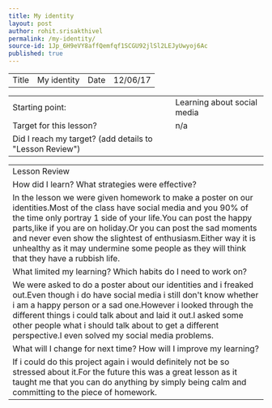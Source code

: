```yaml
---
title: My identity
layout: post
author: rohit.srisakthivel
permalink: /my-identity/
source-id: 1Jp_6H9eVY8affQemfqf1SCGU92jlSl2LEJyUwyoj6Ac
published: true
---
```

<table>
  <tr>
    <td>Title</td>
    <td>My identity</td>
    <td>Date</td>
    <td>12/06/17</td>
  </tr>
</table>


<table>
  <tr>
    <td>Starting point:</td>
    <td>Learning about social media</td>
  </tr>
  <tr>
    <td>Target for this lesson?</td>
    <td>n/a</td>
  </tr>
  <tr>
    <td>Did I reach my target? 
(add details to "Lesson Review")</td>
    <td></td>
  </tr>
</table>


<table>
  <tr>
    <td>Lesson Review</td>
  </tr>
  <tr>
    <td>How did I learn? What strategies were effective? </td>
  </tr>
  <tr>
    <td>In the lesson we were given homework to make a poster on our identities.Most of the class have social media and you 90% of the time only portray 1 side of your life.You can post the happy parts,like if you are on holiday.Or you can post the sad moments and never even show the slightest of enthusiasm.Either way it is unhealthy as it may undermine some people as they will think that they have a rubbish life.</td>
  </tr>
  <tr>
    <td>What limited my learning? Which habits do I need to work on? </td>
  </tr>
  <tr>
    <td>We were asked to do a poster about our identities and i freaked out.Even though i do have social media i still don't know whether i am a happy person or a sad one.However i looked through the different things i could talk about and laid it out.I asked some other people what i should talk about to get a different perspective.I even solved my social media problems.</td>
  </tr>
  <tr>
    <td>What will I change for next time? How will I improve my learning?</td>
  </tr>
  <tr>
    <td>If i could do this project again i would definitely not be so stressed about it.For the future this was a great lesson as it taught me that you can do anything by simply being calm and committing to the piece of homework. </td>
  </tr>
</table>



